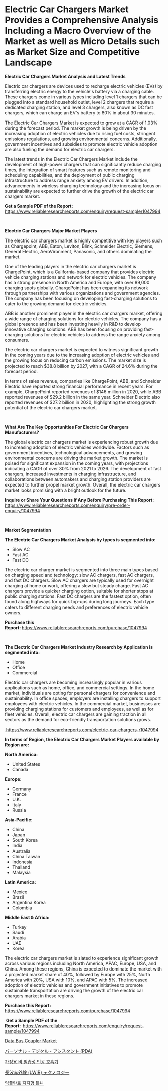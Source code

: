 <p><h1>Electric Car Chargers Market Provides a Comprehensive Analysis Including a Macro Overview of the Market as well as Micro Details such as Market Size and Competitive Landscape</h1></p><p><strong>Electric Car Chargers Market Analysis and Latest Trends</strong></p>
<p><p>Electric car chargers are devices used to recharge electric vehicles (EVs) by transferring electric energy to the vehicle's battery via a charging cable. These chargers come in various types including level 1 chargers that can be plugged into a standard household outlet, level 2 chargers that require a dedicated charging station, and level 3 chargers, also known as DC fast chargers, which can charge an EV's battery to 80% in about 30 minutes.</p><p>The Electric Car Chargers Market is expected to grow at a CAGR of 1.03% during the forecast period. The market growth is being driven by the increasing adoption of electric vehicles due to rising fuel costs, stringent emissions regulations, and growing environmental concerns. Additionally, government incentives and subsidies to promote electric vehicle adoption are also fueling the demand for electric car chargers.</p><p>The latest trends in the Electric Car Chargers Market include the development of high-power chargers that can significantly reduce charging times, the integration of smart features such as remote monitoring and scheduling capabilities, and the deployment of public charging infrastructure to address range anxiety among EV drivers. In addition, advancements in wireless charging technology and the increasing focus on sustainability are expected to further drive the growth of the electric car chargers market.</p></p>
<p><strong>Get a Sample PDF of the Report:&nbsp;</strong> <a href="https://www.reliableresearchreports.com/enquiry/request-sample/1047994">https://www.reliableresearchreports.com/enquiry/request-sample/1047994</a></p>
<p>&nbsp;</p>
<p><strong>Electric Car Chargers Major Market Players</strong></p>
<p><p>The electric car chargers market is highly competitive with key players such as Chargepoint, ABB, Eaton, Leviton, Blink, Schneider Electric, Siemens, General Electric, AeroVironment, Panasonic, and others dominating the market. </p><p>One of the leading players in the electric car chargers market is ChargePoint, which is a California-based company that provides electric vehicle charging stations and network for electric vehicles. The company has a strong presence in North America and Europe, with over 89,000 charging spots globally. ChargePoint has been expanding its network through partnerships with various organizations and government agencies. The company has been focusing on developing fast-charging solutions to cater to the growing demand for electric vehicles.</p><p>ABB is another prominent player in the electric car chargers market, offering a wide range of charging solutions for electric vehicles. The company has a global presence and has been investing heavily in R&D to develop innovative charging solutions. ABB has been focusing on providing fast-charging solutions for electric vehicles to address the range anxiety among consumers.</p><p>The electric car chargers market is expected to witness significant growth in the coming years due to the increasing adoption of electric vehicles and the growing focus on reducing carbon emissions. The market size is projected to reach $38.8 billion by 2027, with a CAGR of 24.6% during the forecast period.</p><p>In terms of sales revenue, companies like ChargePoint, ABB, and Schneider Electric have reported strong financial performance in recent years. For example, ChargePoint reported revenues of $146 million in 2020, while ABB reported revenues of $29.2 billion in the same year. Schneider Electric also reported revenues of $27.2 billion in 2020, highlighting the strong growth potential of the electric car chargers market.</p></p>
<p>&nbsp;</p>
<p><strong>What Are The Key Opportunities For Electric Car Chargers Manufacturers?</strong></p>
<p><p>The global electric car chargers market is experiencing robust growth due to increasing adoption of electric vehicles worldwide. Factors such as government incentives, technological advancements, and growing environmental concerns are driving the market growth. The market is poised for significant expansion in the coming years, with projections indicating a CAGR of over 30% from 2021 to 2026. The development of fast chargers, increased investments in charging infrastructure, and collaborations between automakers and charging station providers are expected to further propel market growth. Overall, the electric car chargers market looks promising with a bright outlook for the future.</p></p>
<p><strong>Inquire or Share Your Questions If Any Before Purchasing This Report:</strong> <a href="https://www.reliableresearchreports.com/enquiry/pre-order-enquiry/1047994">https://www.reliableresearchreports.com/enquiry/pre-order-enquiry/1047994</a></p>
<p>&nbsp;</p>
<p><strong>Market Segmentation</strong></p>
<p><strong>The Electric Car Chargers Market Analysis by types is segmented into:</strong></p>
<p><ul><li>Slow AC</li><li>Fast AC</li><li>Fast DC</li></ul></p>
<p><p>The electric car charger market is segmented into three main types based on charging speed and technology: slow AC chargers, fast AC chargers, and fast DC chargers. Slow AC chargers are typically used for overnight charging at home or work, offering a slow but steady charge. Fast AC chargers provide a quicker charging option, suitable for shorter stops at public charging stations. Fast DC chargers are the fastest option, often found along highways for quick top-ups during long journeys. Each type caters to different charging needs and preferences of electric vehicle owners.</p></p>
<p><strong>Purchase this Report:&nbsp;</strong><a href="https://www.reliableresearchreports.com/purchase/1047994">https://www.reliableresearchreports.com/purchase/1047994</a></p>
<p>&nbsp;</p>
<p><strong>The Electric Car Chargers Market Industry Research by Application is segmented into:</strong></p>
<p><ul><li>Home</li><li>Office</li><li>Commercial</li></ul></p>
<p><p>Electric car chargers are becoming increasingly popular in various applications such as home, office, and commercial settings. In the home market, individuals are opting for personal chargers for convenience and sustainability. In office spaces, employers are installing chargers to support employees with electric vehicles. In the commercial market, businesses are providing charging stations for customers and employees, as well as for fleet vehicles. Overall, electric car chargers are gaining traction in all sectors as the demand for eco-friendly transportation solutions grows.</p></p>
<p><a href="https://www.reliableresearchreports.com/electric-car-chargers-r1047994">&nbsp;https://www.reliableresearchreports.com/electric-car-chargers-r1047994</a></p>
<p><strong>In terms of Region, the Electric Car Chargers Market Players available by Region are:</strong></p>
<p>
    <p> <strong> North America: </strong>
        <ul>
            <li>United States</li>
            <li>Canada</li>
        </ul>
        </p> 
    <p> <strong> Europe: </strong>
        <ul>
            <li>Germany</li>
            <li>France</li>
            <li>U.K.</li>
            <li>Italy</li>
            <li>Russia</li>
        </ul>
        </p> 
    <p> <strong> Asia-Pacific: </strong>
        <ul>
            <li>China</li>
            <li>Japan</li>
            <li>South Korea</li>
            <li>India</li>
            <li>Australia</li>
            <li>China Taiwan</li>
            <li>Indonesia</li>
            <li>Thailand</li>
            <li>Malaysia</li>
        </ul>
        </p> 
    <p> <strong> Latin America: </strong>
        <ul>
            <li>Mexico</li>
            <li>Brazil</li>
            <li>Argentina Korea</li>
            <li>Colombia</li>
        </ul>
        </p> 
    <p> <strong> Middle East & Africa: </strong>
        <ul>
            <li>Turkey</li>
            <li>Saudi</li>
            <li>Arabia</li>
            <li>UAE</li>
            <li>Korea</li>
        </ul>
    </p>
    </p>
<p><p>The electric car chargers market is slated to experience significant growth across various regions including North America, APAC, Europe, USA, and China. Among these regions, China is expected to dominate the market with a projected market share of 40%, followed by Europe with 25%, North America with 20%, USA with 10%, and APAC with 5%. The increased adoption of electric vehicles and government initiatives to promote sustainable transportation are driving the growth of the electric car chargers market in these regions.</p></p>
<p><strong>Purchase this Report: </strong><a href="https://www.reliableresearchreports.com/purchase/1047994">https://www.reliableresearchreports.com/purchase/1047994</a></p>
<p>&nbsp;<strong>Get a Sample PDF of the Report:&nbsp;&nbsp;</strong><a href="https://www.reliableresearchreports.com/enquiry/request-sample/1047994">https://www.reliableresearchreports.com/enquiry/request-sample/1047994</a></p>
<p><strong></strong></p>
<p><p><a href="https://github.com/AnnChovey2023/Market-Research-Report-List-1/blob/main/data-bus-coupler-market.md">Data Bus Coupler Market</a></p><p><a href="https://github.com/ddwcuskozol07187/Market-Research-Report-List-2/blob/main/8685640120186.md">パーソナル・デジタル・アシスタント (PDA)</a></p><p><a href="https://github.com/LoganRew1964/Market-Research-Report-List-1/blob/main/2747449127241.md">가정용 비 침습성 인공 호흡기</a></p><p><a href="https://github.com/xtkhtofdt934839/Market-Research-Report-List-2/blob/main/3457954120185.md">長波赤外線 (LWIR) テクノロジー</a></p><p><a href="https://github.com/sarassiksa/Market-Research-Report-List-1/blob/main/7836415127240.md">임플란트 지지형 틀니</a></p></p>